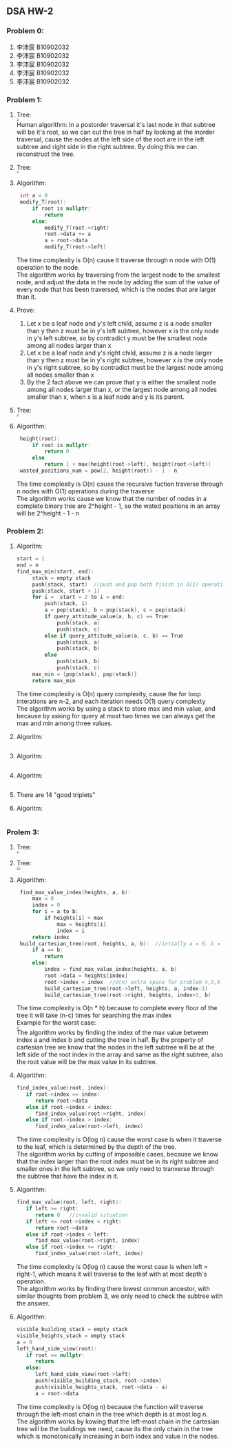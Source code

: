 ## DSA HW-2  
### Problem 0:  
1. 李沛宸 B10902032
2. 李沛宸 B10902032
3. 李沛宸 B10902032
4. 李沛宸 B10902032
5. 李沛宸 B10902032
### Problem 1:  
1. Tree:  
   <img src="./P1-1.jpg" style="zoom:35%" />  
   Human algorithm: In a postorder traversal it's last node in that subtree will be it's root, so we can cut the tree in half by looking at the inorder traversal, cause the nodes at the left side of the root are in the left subtree and right side in the right subtree. By doing this we can reconstruct the tree.  

2. Tree:  
   <img src="./P1-2.jpg" style="zoom:35%" />  

3. Algorithm:  
   ```C
    int a = 0
    modify_T(root):
        if root is nullptr:
            return
        else:
            modify_T(root->right)
            root->data += a
            a = root->data
            modify_T(root->left)
   ```  
   The time complexity is O(n) cause it traverse through n node with O(1) operation to the node.  
   The algorithm works by traversing from the largest node to the smallest node, and adjust the data in the node by adding the sum of the value of every node that has been traversed, which is the nodes that are larger than it.  

4. Prove:  
    1. Let x be a leaf node and y's left child, assume z is a node smaller than y then z must be in y's left subtree, however x is the only node in y's left subtree, so by contradict y must be the smallest node among all nodes larger than x  
    2. Let x be a leaf node and y's right child, assume z is a node larger than y then z must be in y's right subtree, however x is the only node in y's right subtree, so by contradict must be the largest node among all nodes smaller than x  
    3. By the 2 fact above we can prove that y is either the smallest node among all nodes larger than x, or the largest node among all nodes smaller than x, when x is a leaf node and y is its parent.  
   
5. Tree:  
   <img src="./P1-5.jpg" style="zoom:35%" />   

6. Algorithm:  
   ```C
    height(root):
        if root is nullptr:
            return 0
        else
            return 1 + max(height(root->left), height(root->left))
    wasted_positions_num = pow(2, height(root)) - 1 - n
   ```  
   The time complexity is O(n) cause the recursive fuction traverse through n nodes with O(1) operations during the traverse  
   The algorithm works cause we know that the number of nodes in a complete binary tree are 2^height - 1, so the wated positions in an array will be 2^height - 1 - n  

### Problem 2:  
1. Algoritm:  
   ```C
   start = 1
   end = n
   find_max_min(start, end):
        stack = empty stack
        push(stack, start)  //push and pop both finish in O(1) operations
        push(stack, start + 1)
        for i =  start = 2 to i = end:
            push(stack, i)
            a = pop(stack), b = pop(stack), c = pop(stack)
            if query_attitude_value(a, b, c) == True:
                push(stack, a)
                push(stack, c)
            else if query_attitude_value(a, c, b) == True
                push(stack, a)
                push(stack, b)
            else
                push(stack, b)
                push(stack, c)
        max_min = {pop(stack), pop(stack)}
        return max_min    
   ```
   The time complexity is O(n) query complexity, cause the for loop interations are n-2, and each iteration needs O(1) query complexty  
   The algorithm works by using a stack to store max and min value, and because by asking for query at most two times we can always get the max and min among three values.  

2. Algoritm:  
   ```C

   ```  
   
3. Algoritm:  
   ```C

   ```  
   
4. Algoritm:  
   ```C

   ```  
   
5. There are 14 "good triplets" 

6. Algoritm:  
   ```C

   ```  

### Prolem 3:  
1. Tree:  
   <img src="./P3-1.jpg" style="zoom:35%" />  

2. Tree:  
   <img src="./P3-2.jpg" style="zoom:50%" />   

3. Algorithm:  
   ```C
    find_max_value_index(heights, a, b):
        max = 0
        index = 0
        for i = a to b:
            if heights[i] > max
                max = heights[i]
                index = i
        return index
    build_cartesian_tree(root, heights, a, b):  //intially a = 0, b = n - 1
        if a == b:
            return
        else:
            index = find_max_value_index(heights, a, b)
            root->data = heights[index]
            root->index = index  //O(n) extra space for problem 4,5,6
            build_cartesian_tree(root->left, heights, a, index-1)
            build_cartesian_tree(root->right, heights, index+1, b)
   ```  
   The time complexity is O(n * h) because to complete every floor of the tree it will take (n-c) times for searching the max index  
    Example for the worst case:  
    <img src="./P3-3.jpg" style="zoom:35%" />   
    The algorithm works by finding the index of the max value between index a and index b and cutting the tree in half. By the property of cartesian tree we know that the nodes in the left subtree will be at the left side of the root index in the array and same as the right subtree, also the root value will be the max value in its subtree.  

4. Algorithm:  
   ```C
   find_index_value(root, index):
      if root->index == index:
         return root->data
      else if root->index < index:
         find_index_value(root->right, index)
      else if root->index > index:
         find_index_value(root->left, index)
   ```  
   The time complexity is O(log n) cause the worst case is when it traverse to the leaf, which is determined by the depth of the tree.  
   The algorithm works by cutting of impossible cases, because we know that the index larger than the root index must be in its right subtree and smaller ones in the left subtree, so we only need to tranverse through the subtree that have the index in it.  

5. Algorithm:  
   ```C
   find_max_value(root, left, right):
      if left >= right:
         return 0   //invalid situation
      if left <= root->index < right:
         return root->data
      else if root->index < left:
         find_max_value(root->right, index)
      else if root->index >= right:
         find_index_value(root->left, index)
   ```  
   The time complexity is O(log n) cause the worst case is when left = right-1, which means it will traverse to the leaf with at most depth's operation.  
   The algorithm works by finding there lowest common ancestor, with similar thoughts from problem 3, we only need to check the subtree with the answer.  

6. Algorithm:  
   ```C
   visible_building_stack = empty stack
   visible_heights_stack = empty stack
   a = 0
   left_hand_side_view(root):
      if root == nullptr:
         return
      else:
         left_hand_side_view(root->left)
         push(visible_building_stack, root->index)
         push(visible_heights_stack, root->data - a)
         a = root->data
   ``` 
   The time complexity is O(log n) because the function will traverse through the left-most chain in the tree which depth is at most log n.  
   The algorithm works by kowing that the left-most chain in the cartesian tree will be the buildings we need, cause its the only chain in the tree which is monotonically increasing in both index and value in the nodes.  
